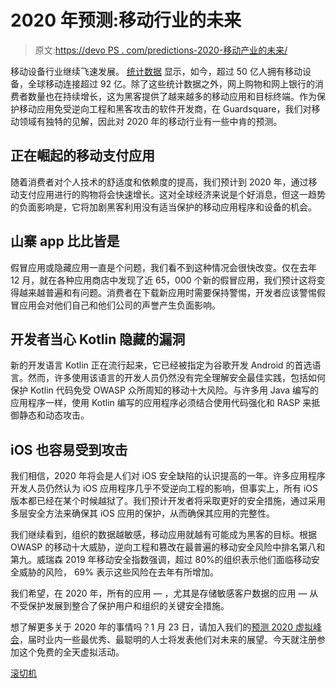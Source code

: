 # 2020 年预测:移动行业的未来

> 原文:[https://devo PS . com/predictions-2020-移动产业的未来/](https://devops.com/predictions-2020-the-future-of-the-mobile-industry/)

移动设备行业继续飞速发展。 [统计数据](https://www.bankmycell.com/blog/how-many-phones-are-in-the-world) 显示，如今，超过 50 亿人拥有移动设备，全球移动连接超过 92 亿。除了这些统计数据之外，网上购物和网上银行的消费者数量也在持续增长，这为黑客提供了越来越多的移动应用和目标终端。作为保护移动应用免受逆向工程和黑客攻击的软件开发商，在 Guardsquare，我们对移动领域有独特的见解，因此对 2020 年的移动行业有一些中肯的预测。

## **正在崛起的移动支付应用**

随着消费者对个人技术的舒适度和依赖度的提高，我们预计到 2020 年，通过移动支付应用进行的购物将会快速增长。这对全球经济来说是个好消息，但这一趋势的负面影响是，它将加剧黑客利用没有适当保护的移动应用程序和设备的机会。

## **山寨 app 比比皆是**

假冒应用或隐藏应用一直是个问题，我们看不到这种情况会很快改变。仅在去年 12 月，就在各种应用商店中发现了近 65，000 个新的假冒应用，我们预计这将变得越来越普遍和有问题。消费者在下载新应用时需要保持警惕，开发者应该警惕假冒应用会对他们自己和他们公司的声誉产生负面影响。

## **开发者当心 Kotlin 隐藏的漏洞**

新的开发语言 Kotlin 正在流行起来，它已经被指定为谷歌开发 Android 的首选语言。然而，许多使用该语言的开发人员仍然没有完全理解安全最佳实践，包括如何保护 Kotlin 代码免受 OWASP 众所周知的移动十大风险。与许多用 Java 编写的应用程序一样，使用 Kotlin 编写的应用程序必须结合使用代码强化和 RASP 来抵御静态和动态攻击。

## **iOS 也容易受到攻击**

我们相信，2020 年将会是人们对 iOS 安全缺陷的认识提高的一年。许多应用程序开发人员仍然认为 iOS 应用程序几乎不受逆向工程的影响，但事实上，所有 iOS 版本都已经在某个时候越狱了。我们预计开发者将采取更好的安全措施，通过采用多层安全方法来确保其 iOS 应用的保护，从而确保其应用的完整性。

我们继续看到，组织的数据越敏感，移动应用就越有可能成为黑客的目标。根据 OWASP 的移动十大威胁，逆向工程和篡改在最普遍的移动安全风险中排名第八和第九。威瑞森 2019 年移动安全指数强调，超过 80%的组织表示他们面临移动安全威胁的风险， 69% 表示这些风险在去年有所增加。

我们希望，在 2020 年，所有的应用 — ，尤其是存储敏感客户数据的应用 — 从不受保护发展到整合了保护用户和组织的关键安全措施。

想了解更多关于 2020 年的事情吗？1 月 23 日，请加入我们的[预测 2020 虚拟峰会](https://predict2020.io/)，届时业内一些最优秀、最聪明的人士将发表他们对未来的展望。今天就注册参加这个免费的全天虚拟活动。

[滚切机](https://devops.com/author/roel-caers/)
